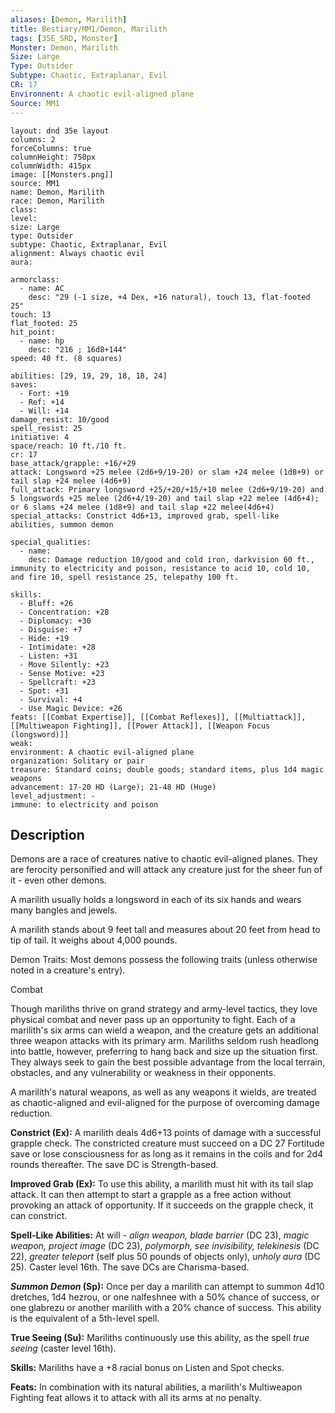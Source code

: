 ```yaml
---
aliases: [Demon, Marilith]
title: Bestiary/MM1/Demon, Marilith
tags: [35E_SRD, Monster]
Monster: Demon, Marilith
Size: Large
Type: Outsider
Subtype: Chaotic, Extraplanar, Evil
CR: 17
Environnent: A chaotic evil-aligned plane
Source: MM1
---
```


```statblock
layout: dnd 35e layout
columns: 2
forceColumns: true
columnHeight: 750px
columnWidth: 415px
image: [[Monsters.png]]
source: MM1
name: Demon, Marilith
race: Demon, Marilith
class: 
level: 
size: Large
type: Outsider
subtype: Chaotic, Extraplanar, Evil
alignment: Always chaotic evil
aura: 

armorclass:
  - name: AC
    desc: "29 (-1 size, +4 Dex, +16 natural), touch 13, flat-footed 25"
touch: 13
flat_footed: 25
hit_point:
  - name: hp
    desc: "216 ; 16d8+144"
speed: 40 ft. (8 squares)

abilities: [29, 19, 29, 18, 18, 24]
saves:
  - Fort: +19
  - Ref: +14
  - Will: +14
damage_resist: 10/good
spell_resist: 25
initiative: 4
space/reach: 10 ft./10 ft.
cr: 17
base_attack/grapple: +16/+29
attack: Longsword +25 melee (2d6+9/19-20) or slam +24 melee (1d8+9) or tail slap +24 melee (4d6+9)
full_attack: Primary longsword +25/+20/+15/+10 melee (2d6+9/19-20) and 5 longswords +25 melee (2d6+4/19-20) and tail slap +22 melee (4d6+4); or 6 slams +24 melee (1d8+9) and tail slap +22 melee(4d6+4)
special_attacks: Constrict 4d6+13, improved grab, spell-like abilities, summon demon

special_qualities:
  - name: 
    desc: Damage reduction 10/good and cold iron, darkvision 60 ft., immunity to electricity and poison, resistance to acid 10, cold 10, and fire 10, spell resistance 25, telepathy 100 ft.

skills:
  - Bluff: +26
  - Concentration: +28
  - Diplomacy: +30
  - Disguise: +7
  - Hide: +19
  - Intimidate: +28
  - Listen: +31
  - Move Silently: +23
  - Sense Motive: +23
  - Spellcraft: +23
  - Spot: +31
  - Survival: +4
  - Use Magic Device: +26
feats: [[Combat Expertise]], [[Combat Reflexes]], [[Multiattack]], [[Multiweapon Fighting]], [[Power Attack]], [[Weapon Focus (longsword)]]
weak: 
environment: A chaotic evil-aligned plane
organization: Solitary or pair
treasure: Standard coins; double goods; standard items, plus 1d4 magic weapons
advancement: 17-20 HD (Large); 21-48 HD (Huge)
level_adjustment: -
immune: to electricity and poison
```

## Description

<p>Demons are a race of creatures native to chaotic evil-aligned planes. They are ferocity personified and will attack any creature just for the sheer fun of it - even other demons.</p>
<p>A marilith usually holds a longsword in each of its six hands and wears many bangles and jewels.</p>
<p>A marilith stands about 9 feet tall and measures about 20 feet from head to tip of tail. It weighs about 4,000 pounds.</p>
<p>Demon Traits: Most demons possess the following traits (unless otherwise noted in a creature's entry).</p>
<p>Combat</p>
<p>Though mariliths thrive on grand strategy and army-level tactics, they love physical combat and never pass up an opportunity to fight. Each of a marilith's six arms can wield a weapon, and the creature gets an additional three weapon attacks with its primary arm. Mariliths seldom rush headlong into battle, however, preferring to hang back and size up the situation first. They always seek to gain the best possible advantage from the local terrain, obstacles, and any vulnerability or weakness in their opponents.</p>
<p>A marilith's natural weapons, as well as any weapons it wields, are treated as chaotic-aligned and evil-aligned for the purpose of overcoming damage reduction.</p>
<p>
            <b>Constrict (Ex):</b> A marilith deals 4d6+13 points of damage with a successful grapple check. The constricted creature must succeed on a DC 27 Fortitude save or lose consciousness for as long as it remains in the coils and for 2d4 rounds thereafter. The save DC is Strength-based.</p>
<p>
            <b>Improved Grab (Ex):</b> To use this ability, a marilith must hit with its tail slap attack. It can then attempt to start a grapple as a free action without provoking an attack of opportunity. If it succeeds on the grapple check, it can constrict.</p>
<p>
            <b>Spell-Like Abilities:</b> At will - <i>align weapon, blade barrier</i> (DC 23), <i>magic weapon, project image</i> (DC 23), <i>polymorph, see invisibility, telekinesis</i> (DC 22), <i>greater teleport</i> (self plus 50 pounds of objects only), <i>unholy aura</i> (DC 25). Caster level 16th. The save DCs are Charisma-based.</p>
<p>
            <b>
              <i>Summon Demon</i> (Sp):</b> Once per day a marilith can attempt to summon 4d10 dretches, 1d4 hezrou, or one nalfeshnee with a 50% chance of success, or one glabrezu or another marilith with a 20% chance of success. This ability is the equivalent of a 5th-level spell.</p>
<p>
            <b>True Seeing (Su):</b> Mariliths continuously use this ability, as the spell <i>true seeing</i> (caster level 16th).</p>
<p>
            <b>Skills:</b> Mariliths have a +8 racial bonus on Listen and Spot checks.</p>
<p>
            <b>Feats:</b> In combination with its natural abilities, a marilith's Multiweapon Fighting feat allows it to attack with all its arms at no penalty.</p>